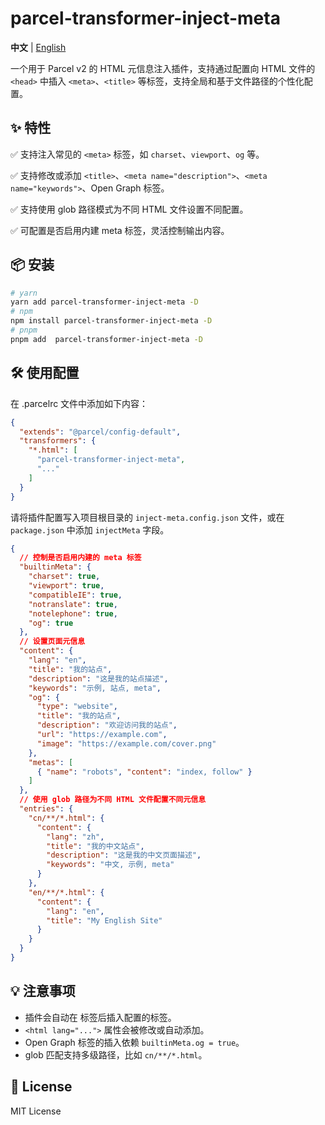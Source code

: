 # parcel-transformer-inject-meta

**中文** | [English](./README.md)

一个用于 Parcel v2 的 HTML 元信息注入插件，支持通过配置向 HTML 文件的 `<head>` 中插入 `<meta>`、`<title>` 等标签，支持全局和基于文件路径的个性化配置。

## ✨ 特性

✅ 支持注入常见的 `<meta>` 标签，如 `charset`、`viewport`、`og` 等。

✅ 支持修改或添加 `<title>`、`<meta name="description">`、`<meta name="keywords">`、Open Graph 标签。

✅ 支持使用 glob 路径模式为不同 HTML 文件设置不同配置。

✅ 可配置是否启用内建 meta 标签，灵活控制输出内容。

## 📦 安装

```bash
# yarn
yarn add parcel-transformer-inject-meta -D
# npm
npm install parcel-transformer-inject-meta -D
# pnpm
pnpm add  parcel-transformer-inject-meta -D
```

## 🛠 使用配置

在 .parcelrc 文件中添加如下内容：

```json
{
  "extends": "@parcel/config-default",
  "transformers": {
    "*.html": [
      "parcel-transformer-inject-meta",
      "..."
    ]
  }
}
```

请将插件配置写入项目根目录的 `inject-meta.config.json` 文件，或在 `package.json` 中添加 `injectMeta` 字段。

```json
{
  // 控制是否启用内建的 meta 标签
  "builtinMeta": {
    "charset": true,
    "viewport": true,
    "compatibleIE": true,
    "notranslate": true,
    "notelephone": true,
    "og": true
  },
  // 设置页面元信息
  "content": {
    "lang": "en",
    "title": "我的站点",
    "description": "这是我的站点描述",
    "keywords": "示例, 站点, meta",
    "og": {
      "type": "website",
      "title": "我的站点",
      "description": "欢迎访问我的站点",
      "url": "https://example.com",
      "image": "https://example.com/cover.png"
    },
    "metas": [
      { "name": "robots", "content": "index, follow" }
    ]
  },
  // 使用 glob 路径为不同 HTML 文件配置不同元信息
  "entries": {
    "cn/**/*.html": {
      "content": {
        "lang": "zh",
        "title": "我的中文站点",
        "description": "这是我的中文页面描述",
        "keywords": "中文, 示例, meta"
      }
    },
    "en/**/*.html": {
      "content": {
        "lang": "en",
        "title": "My English Site"
      }
    }
  }
}
```

## 💡 注意事项

* 插件会自动在 <head> 标签后插入配置的标签。
* `<html lang="...">` 属性会被修改或自动添加。
* Open Graph 标签的插入依赖 `builtinMeta.og = true`。
* glob 匹配支持多级路径，比如 `cn/**/*.html`。

## 📜 License

MIT License
